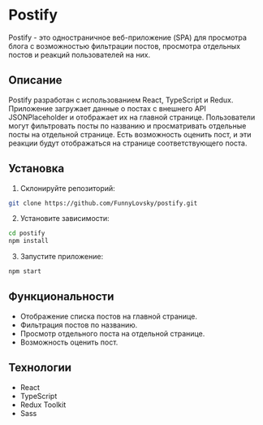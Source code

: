 # Postify

Postify - это одностраничное веб-приложение (SPA) для просмотра блога с возможностью фильтрации постов, просмотра отдельных постов и реакций пользователей на них.

## Описание

Postify разработан с использованием React, TypeScript и Redux. Приложение загружает данные о постах с внешнего API JSONPlaceholder и отображает их на главной странице. Пользователи могут фильтровать посты по названию и просматривать отдельные посты на отдельной странице. Есть возможность оценить пост, и эти реакции будут отображаться на странице соответствующего поста.

## Установка

1. Склонируйте репозиторий:

```bash
git clone https://github.com/FunnyLovsky/postify.git
```

2. Установите зависимости:

```bash
cd postify
npm install
```

3. Запустите приложение:

```bash
npm start
```

## Функциональности

-   Отображение списка постов на главной странице.
-   Фильтрация постов по названию.
-   Просмотр отдельного поста на отдельной странице.
-   Возможность оценить пост.

## Технологии

-   React
-   TypeScript
-   Redux Toolkit
-   Sass

